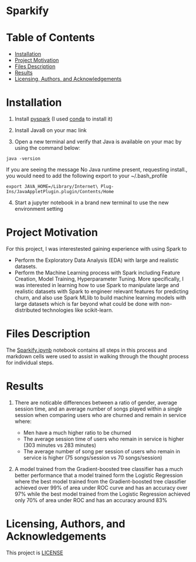 # Sparkify

# Table of Contents
* [Installation](docs/Installation.md)
* [Project Motivation](docs/Project_Motivation.md)
* [Files Description](docs/Files_Description.md)
* [Results](docs/Results.md)
* [Licensing, Authors, and Acknowledgements](docs/Licensing,_Authors,_and_Acknowledgements.md)
# Installation
1. Install [pyspark](./http://spark.apache.org/downloads.html../) (I used [conda](./https://anaconda.org/conda-forge/pyspark../) to install it)

2. Install Java8 on your mac link

3. Open a new terminal and verify that Java is available on your mac by using the command below:
```
java -version
```
If you are seeing the message No Java runtime present, requesting install., you would need to add the following export to your ~/.bash_profile
```
export JAVA_HOME=/Library/Internet\ Plug-Ins/JavaAppletPlugin.plugin/Contents/Home
```
4. Start a jupyter notebook in a brand new terminal to use the new environment setting
# Project Motivation
For this project, I was interestested gaining experience with using Spark to

* Perform the Exploratory Data Analysis (EDA) with large and realistic datasets.
* Perform the Machine Learning process with Spark including Feature Creation, Model Training, Hyperparameter Tuning.
More specifically, I was interested in learning how to use Spark to manipulate large and realistic datasets with Spark to engineer relevant features for predicting churn, and also use Spark MLlib to build machine learning models with large datasets which is far beyond what could be done with non-distributed technologies like scikit-learn.
# Files Description
The [Sparkify.ipynb](./https://github.com/esraa-ehab/Sparkify/blob/master/Sparkify.ipynb../) notebook contains all steps in this process and markdown cells were used to assist in walking through the thought process for individual steps.
# Results
1. There are noticable differences between a ratio of gender, average session time, and an average number of songs played within a single session when comparing users who are churned and remain in service where:

   - Men have a much higher ratio to be churned
   - The average session time of users who remain in service is higher (303 minutes vs 283 minutes)
   - The average number of song per session of users who remain in service is higher (75 songs/session vs 70 songs/session)
2. A model trained from the Gradient-boosted tree classifier has a much better performance that a model trained form the Logistic Regression where the best model trained from the Gradient-boosted tree classifier achieved over 99% of area under ROC curve and has an accuracy over 97% while the best model trained from the Logistic Regression achieved only 70% of area under ROC and has an accuracy around 83%
# Licensing, Authors, and Acknowledgements
This project is [LICENSE](./https://github.com/esraa-ehab/Sparkify/blob/master/LICENSE../)

